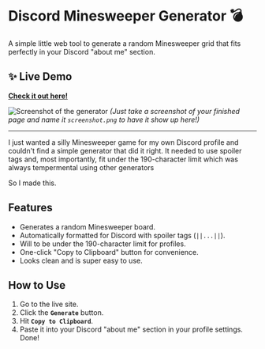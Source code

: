 # Discord Minesweeper Generator 💣

A simple little web tool to generate a random Minesweeper grid that fits perfectly in your Discord "about me" section.

## ✨ Live Demo

**[Check it out here!](https://dorkling.github.io/Discord-Minesweeper/)**

![Screenshot of the generator](https://drive.google.com/uc?id=1m4tVdx93zw_3fPMRhprLSu1iIeYgSlVZ)
*(Just take a screenshot of your finished page and name it `screenshot.png` to have it show up here!)*

---

I just wanted a silly Minesweeper game for my own Discord profile and couldn't find a simple generator that did it right. It needed to use spoiler tags and, most importantly, fit under the 190-character limit which was always tempermental using other generators

So I made this.

## Features

-   Generates a random Minesweeper board.
-   Automatically formatted for Discord with spoiler tags (`||...||`).
-   Will to be under the 190-character limit for profiles.
-   One-click "Copy to Clipboard" button for convenience.
-   Looks clean and is super easy to use.

## How to Use

1.  Go to the live site.
2.  Click the **`Generate`** button.
3.  Hit **`Copy to Clipboard`**.
4.  Paste it into your Discord "about me" section in your profile settings. Done!
